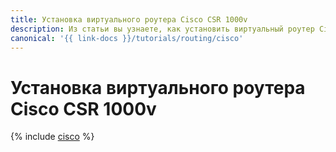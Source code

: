 ```yaml
---
title: Установка виртуального роутера Cisco CSR 1000v
description: Из статьи вы узнаете, как установить виртуальный роутер Cisco CSR 1000v.
canonical: '{{ link-docs }}/tutorials/routing/cisco'
---
```


# Установка виртуального роутера Cisco CSR 1000v

{% include [cisco](../../_tutorials/infrastructure/cisco.md) %}
